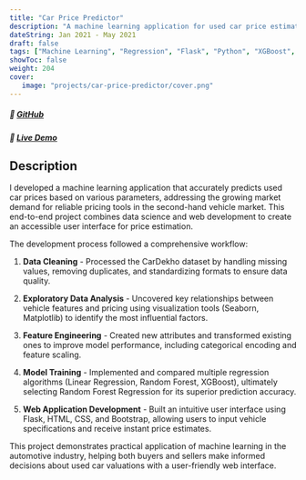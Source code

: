```yaml
---
title: "Car Price Predictor"
description: "A machine learning application for used car price estimation"
dateString: Jan 2021 - May 2021
draft: false
tags: ["Machine Learning", "Regression", "Flask", "Python", "XGBoost", "Data Analysis", "Web Development"]
showToc: false
weight: 204
cover:
   image: "projects/car-price-predictor/cover.png"
--- 
```

##### 🔗 [GitHub](https://github.com/faseehahmed26/car-price-predictor)
##### 🔗 [Live Demo](https://car-price-predictor-app.herokuapp.com/)

## Description

I developed a machine learning application that accurately predicts used car prices based on various parameters, addressing the growing market demand for reliable pricing tools in the second-hand vehicle market. This end-to-end project combines data science and web development to create an accessible user interface for price estimation.

The development process followed a comprehensive workflow:

1. **Data Cleaning** - Processed the CarDekho dataset by handling missing values, removing duplicates, and standardizing formats to ensure data quality.

2. **Exploratory Data Analysis** - Uncovered key relationships between vehicle features and pricing using visualization tools (Seaborn, Matplotlib) to identify the most influential factors.

3. **Feature Engineering** - Created new attributes and transformed existing ones to improve model performance, including categorical encoding and feature scaling.

4. **Model Training** - Implemented and compared multiple regression algorithms (Linear Regression, Random Forest, XGBoost), ultimately selecting Random Forest Regression for its superior prediction accuracy.

5. **Web Application Development** - Built an intuitive user interface using Flask, HTML, CSS, and Bootstrap, allowing users to input vehicle specifications and receive instant price estimates.

This project demonstrates practical application of machine learning in the automotive industry, helping both buyers and sellers make informed decisions about used car valuations with a user-friendly web interface.